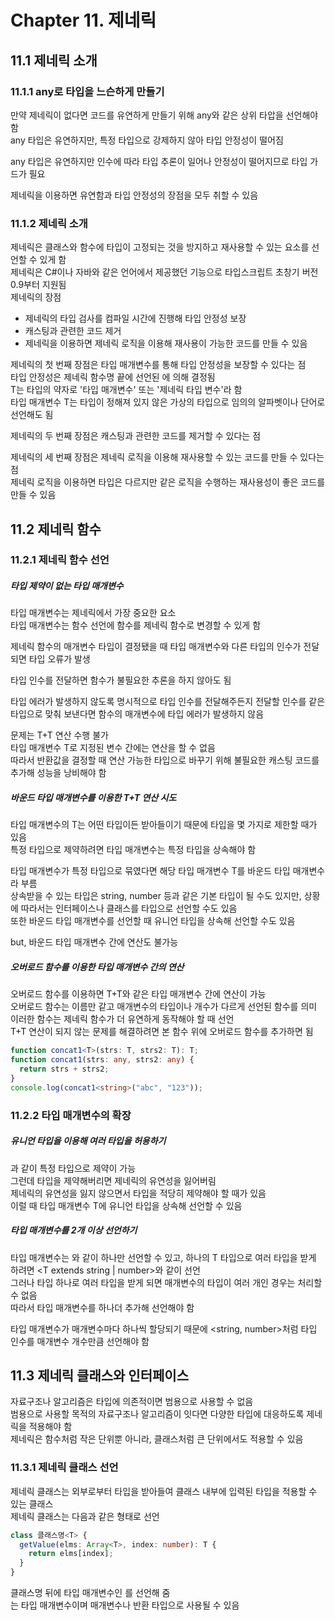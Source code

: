 # Chapter 11. 제네릭

## 11.1 제네릭 소개

### 11.1.1 any로 타입을 느슨하게 만들기

만약 제네릭이 없다면 코드를 유연하게 만들기 위해 any와 같은 상위 타압을 선언해야 함  
any 타입은 유연하지만, 특정 타입으로 강제하지 않아 타입 안정성이 떨어짐

any 타입은 유연하지만 인수에 따라 타입 추론이 일어나 안정성이 떨어지므로 타입 가드가 필요

제네릭을 이용하면 유연함과 타입 안정성의 장점을 모두 취할 수 있음

### 11.1.2 제네릭 소개

제네릭은 클래스와 함수에 타입이 고정되는 것을 방지하고 재사용할 수 있는 요소를 선언할 수 있게 함  
제네릭은 C#이나 자바와 같은 언어에서 제공했던 기능으로 타입스크립트 초창기 버전 0.9부터 지원됨  
제네릭의 장점

- 제네릭의 타입 검사를 컴파일 시간에 진행해 타입 안정성 보장
- 캐스팅과 관련한 코드 제거
- 제네릭을 이용하면 제네릭 로직을 이용해 재사용이 가능한 코드를 만들 수 있음

제네릭의 첫 번째 장점은 타입 매개변수를 통해 타입 안정성을 보장할 수 있다는 점  
타입 안정성은 제네릭 함수명 끝에 선언된 <T>에 의해 결정됨  
T는 타입의 약자로 '타입 매개변수' 또는 '제네릭 타입 변수'라 함  
타입 매개변수 T는 타입이 정해져 있지 않은 가상의 타입으로 임의의 알파벳이나 단어로 선언해도 됨

제네릭의 두 번째 장점은 캐스팅과 관련한 코드를 제거할 수 있다는 점

제네릭의 세 번째 장점은 제네릭 로직을 이용해 재사용할 수 있는 코드를 만들 수 있다는 점  
제네릭 로직을 이용하면 타입은 다르지만 같은 로직을 수행하는 재사용성이 좋은 코드를 만들 수 있음

## 11.2 제네릭 함수

### 11.2.1 제네릭 함수 선언

##### 타입 제약이 없는 타입 매개변수

타입 매개변수는 제네릭에서 가장 중요한 요소  
타입 매개변수는 함수 선언에 함수를 제네릭 함수로 변경할 수 있게 함

제네릭 함수의 매개변수 타입이 결정됐을 때 타입 매개변수와 다른 타입의 인수가 전달되면 타입 오류가 발생

타입 인수를 전달하면 함수가 불필요한 추론을 하지 않아도 됨

타입 에러가 발생하지 않도록 명시적으로 타입 인수를 전달해주든지 전달할 인수를 같은 타입으로 맞춰 보낸다면 함수의 매개변수에 타입 에러가 발생하지 않음

문제는 T+T 연산 수행 불가  
타입 매개변수 T로 지정된 변수 간에는 연산을 할 수 없음  
따라서 반환값을 결정할 때 연산 가능한 타입으로 바꾸기 위해 불필요한 캐스팅 코드를 추가해 성능을 낭비해야 함

##### 바운드 타입 매개변수를 이용한 T+T 연산 시도

타입 매개변수의 T는 어떤 타입이든 받아들이기 때문에 타입을 몇 가지로 제한할 때가 있음  
특정 타입으로 제약하려면 타입 매개변수는 특정 타입을 상속해야 함

타입 매개변수가 특정 타입으로 묶였다면 해당 타입 매개변수 T를 바운드 타입 매개변수라 부름  
상속받을 수 있는 타입은 string, number 등과 같은 기본 타입이 될 수도 있지만, 상황에 따라서는 인터페이스나 클래스를 타입으로 선언할 수도 있음  
또한 바운드 타입 매개변수를 선언할 때 유니언 타입을 상속해 선언할 수도 있음

but, 바운드 타입 매개변수 간에 연산도 불가능

##### 오버로드 함수를 이용한 타입 매개변수 간의 연산

오버로드 함수를 이용하면 T+T와 같은 타입 매개변수 간에 연산이 가능  
오버로드 함수는 이름만 같고 매개변수의 타입이나 개수가 다르게 선언된 함수를 의미  
이러한 함수는 제네릭 함수가 더 유연하게 동작해야 할 때 선언  
T+T 연산이 되지 않는 문제를 해결하려면 본 함수 위에 오버로드 함수를 추가하면 됨

```typescript
function concat1<T>(strs: T, strs2: T): T;
function concat1(strs: any, strs2: any) {
  return strs + strs2;
}
console.log(concat1<string>("abc", "123"));
```

### 11.2.2 타입 매개변수의 확장

##### 유니언 타입을 이용해 여러 타입을 허용하기

<T extends string>과 같이 특정 타입으로 제약이 가능  
그런데 타입을 제약해버리면 제네릭의 유연성을 잃어버림  
제네릭의 유연성을 잃지 않으면서 타입을 적당히 제약해야 할 때가 있음  
이럴 때 타입 매개변수 T에 유니언 타입을 상속해 선언할 수 있음

##### 타입 매개변수를 2개 이상 선언하기

타입 매개변수는 <T>와 같이 하나만 선언할 수 있고, 하나의 T 타입으로 여러 타입을 받게 하려면 <T extends string | number>와 같이 선언  
그러나 타입 하나로 여러 타입을 받게 되면 매개변수의 타입이 여러 개인 경우는 처리할 수 없음  
따라서 타입 매개변수를 하나더 추가해 선언해야 함

타입 매개변수가 매개변수마다 하나씩 할당되기 때문에 <string, number>처럼 타입 인수를 매개변수 개수만큼 선언해야 함

## 11.3 제네릭 클래스와 인터페이스

자료구조나 알고리즘은 타입에 의존적이면 범용으로 사용할 수 없음  
범용으로 사용할 목적의 자료구조나 알고리즘이 잇다면 다양한 타입에 대응하도록 제네릭을 적용해야 함  
제네릭은 함수처럼 작은 단위뿐 아니라, 클래스처럼 큰 단위에서도 적용할 수 있음

### 11.3.1 제네릭 클래스 선언

제네릭 클래스는 외부로부터 타입을 받아들여 클래스 내부에 입력된 타입을 적용할 수 있는 클래스  
제네릭 클래스는 다음과 같은 형태로 선언

```typescript
class 클래스명<T> {
  getValue(elms: Array<T>, index: number): T {
    return elms[index];
  }
}
```

클래스명 뒤에 타입 매개변수인 <T>를 선언해 줌  
<T>는 타입 매개변수이며 매개변수나 반환 타입으로 사용될 수 있음
